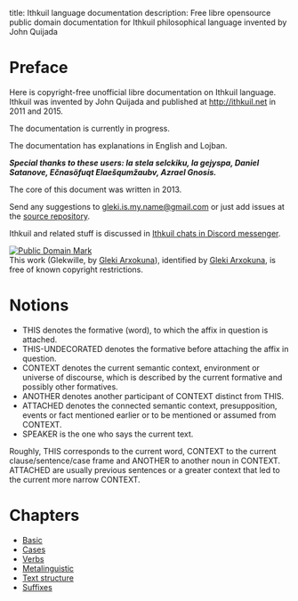 title: Ithkuil language documentation
description: Free libre opensource public domain documentation for Ithkuil philosophical language invented by John Quijada

# Preface

Here is copyright-free unofficial libre documentation on Ithkuil language. Ithkuil was invented by John Quijada and published at http://ithkuil.net in 2011 and 2015.

The documentation is currently in progress.

The documentation has explanations in English and Lojban.

**_Special thanks to these users: la stela selckiku, la gejyspa, Daniel Satanove, Ečnasöfuqt Elaešqumžaubv, Azrael Gnosis._**

The core of this document was written in 2013.

Send any suggestions to [gleki.is.my.name@gmail.com](mailto:gleki.is.my.name@gmail.com) or just add issues at the [source repository](https://github.com/lagleki/ithkuil/issues).

Ithkuil and related stuff is discussed in [Ithkuil chats in Discord messenger](https://discord.gg/arXJQPe).
 
<p xmlns:dct="https://purl.org/dc/terms/">
<a rel="license" href="http://creativecommons.org/publicdomain/mark/1.0/">
<img src="https://i.creativecommons.org/p/mark/1.0/88x31.png"
     style="border-style: none;" alt="Public Domain Mark" />
</a>
<br />
This work (<span property="dct:title">Glekwille</span>, by <a href="https://ithkuil.lojban.pw" rel="dct:creator"><span property="dct:title">Gleki Arxokuna</span></a>), identified by <a href="https://lojban.pw" rel="dct:publisher"><span property="dct:title">Gleki Arxokuna</span></a>, is free of known copyright restrictions.
</p>

# Notions

* <this this>THIS</this> denotes the formative (word), to which the affix in question is attached.
* <this undecorated>THIS-UNDECORATED</this> denotes the formative before attaching the affix in question.
* <this context>CONTEXT</this> denotes the current semantic context, environment or universe of discourse, which is described by the current formative and possibly other formatives.
* <this another>ANOTHER</this> denotes another participant of <this context>CONTEXT</this> distinct from <this this>THIS</this>.
* <this attached>ATTACHED</this> denotes the connected semantic context, presupposition, events or fact mentioned earlier or to be mentioned or assumed from <this context>CONTEXT</this>.
* <this speaker>SPEAKER</this> is the one who says the current text.

Roughly, <this this>THIS</this> corresponds to the current word, <this context>CONTEXT</this> to the current clause/sentence/case frame and <this another>ANOTHER</this> to another noun in <this context>CONTEXT</this>. <this attached>ATTACHED</this> are usually previous sentences or a greater context that led to the current more narrow <this context>CONTEXT</this>.

# Chapters

* [Basic](/basic)
* [Cases](/cases)
* [Verbs](/verbs)
* [Metalinguistic](/metalinguistic)
* [Text structure](/text-structure)
* [Suffixes](/suffixes)